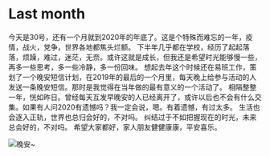 # Last month




今天是30号，还有一个月就到2020年的年底了。这是个特殊而难忘的一年，疫情，战火，党争，世界各地都焦头烂额。
下半年几乎都在学校，经历了起起落落，烦躁，难过，迷茫，无奈。或许这就是成长，但我还是希望时光能够慢一些，再多一些思考，多一些冷静，多一份回味。
想起去年这个时候还在易班工作，策划了一个晚安短信计划，在2019年的最后的一个月里，每天晚上给参与活动的人发送一条晚安短信。那时是我觉得在当年做的最有意义的一个活动了。
相隔整整一年，恍如昨日。曾经每天互发早晚安的人已经离开了，或许以后也不会有什么交集。如果有人问2020有遗憾吗？我一定会说，嗯。有着遗憾，有过太多。
生活也会逐入正轨，世界也总归会好的，不对吗。
纠结过于不如把握现在的时光，未来总会好的，不对吗。
希望大家都好，家人朋友健健康康，平安喜乐。

![晚安~](https://cdn.max-c.com/heybox/dailynews/img/b3de10f1dcb99a0ef927e06da1ab9907.png?imageMogr2/format/jpg)







